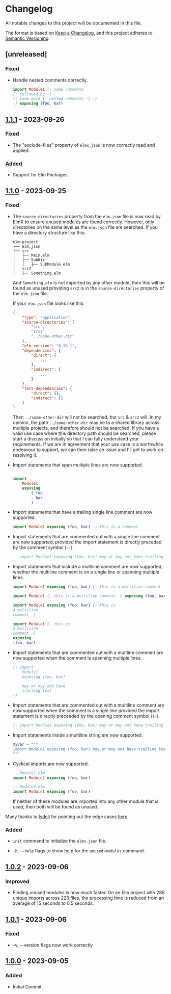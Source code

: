 # Changelog

All notable changes to this project will be documented in this file.

The format is based on [Keep a Changelog](https://keepachangelog.com/en/1.0.0/), and this project adheres to [Semantic Versioning](https://semver.org/spec/v2.0.0.html).

## [unreleased]

### Fixed

- Handle nested comments correctly.

    ```elm
    import Module1 {- some comments 
    {- followed by -} 
    {- some more {- nested comments -} -}     
    -} exposing (foo, bar) 
    ```

## [1.1.1] - 2023-09-26

### Fixed

- The "exclude-files" property of `elmx.json` is now correctly read and applied.

### Added

- Support for Elm Packages.

## [1.1.0] - 2023-09-25

### Fixed

- The `source-directories` property from the `elm.json` file is now read by ElmX to ensure unused modules are found correctly. However, only directories on the same level as the `elm.json` file are searched. If you have a directory structure like this:

    ``` shell
    elm-project
    ├── elm.json
    ├── src
    │   ├── Main.elm
    │   ├── SubDir
    │   │   ├── SubModule.elm
    |   src2
    |   ├── Something.elm
    ```

    And `Something.elm` is not imported by any other module, then this will be found as unused providing `src2` is in the `source-directories` property of the `elm.json` file.

    If your `elm.json` file looks like this:

    ``` json
    {
        "type": "application",
        "source-directories": [
            "src",
            "src2",
            "../some-other-dir"
        ],
        "elm-version": "0.19.1",
        "dependencies": {
            "direct": {
                ...
            },
            "indirect": {
                ...
            }
        },
        "test-dependencies": {
            "direct": {},
            "indirect": {}
        }
    }
    ```

    Then `../some-other-dir` will not be searched, but `src` & `src2` will. In my opinion, the path `../some-other-dir` may be to a shared library across multiple projects, and therefore should not be searched. If you have a valid use case where this directory path should be searched, please start a discussion initially so that I can fully understand your requirements. If we are in agreement that your use case is a worthwhile endeavour to support, we can then raise an issue and I'll get to work on resolving it.

- Import statements that span multiple lines are now supported.

    ```elm

    import
        Module1
        exposing
            ( foo
            , bar
            )
    ```

- Import statements that have a trailing single line comment are now supported.

    ```elm
    import Module1 exposing (foo, bar) -- this is a comment
    ```

- Import statements that are commented out with a single line comment are now supported, provided the import statement is directly preceded by the comment symbol (`--`).

    ```elm
    -- import Module1 exposing (foo, bar) may or may not have trailing text
    ```

- Import statements that include a multiline comment are now supported, whether the multiline comment is on a single line or spanning multiple lines.

    ```elm
    import Module1 exposing (foo, bar) {- this is a multiline comment -}

    import Module1 {- this is a multiline comment -} exposing (foo, bar)

    import Module1 exposing (foo, bar) {- this is 
    a multiline
    comment -}

    import Module1 {- this is
    a multiline
    comment -} 
    exposing 
    (foo, bar)

    ```

- Import statements that are commented out with a multline comment are now supported when the comment is spanning multiple lines.

    ```elm
    {- import 
        Module1 
        exposing (foo, bar) 

        may or may not have
        trailing text
    -}
    ```

- Import statements that are commented out with a multiline comment are now supported when the comment is a single line provided the import statement is directly preceeded by the opening comment symbol (`{-`).

    ```elm
    {- import Module1 exposing (foo, bar) may or may not have trailing text -}
    ```

- Import statements inside a multiline string are now supported.

    ```elm
    myVar = """
    import Module1 exposing (foo, bar) may or may not have trailing text
    """
    ```

- Cyclical imports are now supported.

    ```elm
    -- Module1.elm
    import Module2 exposing (foo, bar)

    -- Module2.elm
    import Module1 exposing (foo, bar)
    ```

    If neither of these modules are imported into any other module that _is used_, then both will be found as unused.

Many thanks to [lydell](https://github.com/lydell/) for pointing out the edge cases [here](https://discourse.elm-lang.org/t/elmx-find-and-delete-unused-modules/9309/7).

### Added

- `init` command to initialize the `elmx.json` file.

- `-h`, `--help` flags to show help for the `unused-modules` command.

## [1.0.2] - 2023-09-06

### Improved

- Finding unused modules is now much faster. On an Elm project with 286 unique imports across 223 files, the processing time is reduced from an average of 15 seconds to 0.5 seconds.

## [1.0.1] - 2023-09-06

### Fixed

- -v, --version flags now work correctly

## [1.0.0] - 2023-09-05

### Added

- Initial Commit.

[1.1.1]: https://github.com/phollyer/elmx/compare/v1.1.0...v1.1.1
[1.1.0]: https://github.com/phollyer/elmx/compare/v1.0.2...v1.1.0
[1.0.2]: https://github.com/phollyer/elmx/compare/v1.0.1...v1.0.2
[1.0.1]: https://github.com/phollyer/elmx/compare/1.0.0...v1.0.1
[1.0.0]: https://github.com/phollyer/elmx/releases/tag/1.0.0

